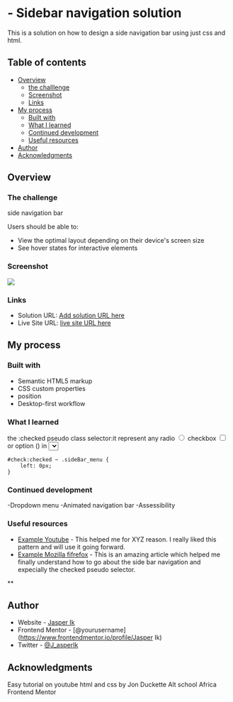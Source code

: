 #  - Sidebar navigation solution

This is a solution on how to design a side navigation bar using just css and html.

## Table of contents

- [Overview](#overview)
  - [the challlenge](#the-challenge)
  - [Screenshot](#screenshot)
  - [Links](#links)
- [My process](#my-process)
  - [Built with](#built-with)
  - [What I learned](#what-i-learned)
  - [Continued development](#continued-development)
  - [Useful resources](#useful-resources)
- [Author](#author)
- [Acknowledgments](#acknowledgments)


## Overview

### The challenge
side navigation bar

Users should be able to:

- View the optimal layout depending on their device's screen size
- See hover states for interactive elements

### Screenshot

![](./screenshot.jpg)



### Links

- Solution URL: [Add solution URL here](https://github.com/Jasper-Ik/Side-bar-navigation-)
- Live Site URL: [ live site URL here](https://jasper-ik.github.io/Side-bar-navigation-/sideBar.html)

## My process

### Built with

- Semantic HTML5 markup
- CSS custom properties
- position
- Desktop-first workflow


### What I learned

the :checked pseudo class selector:it represent any radio <input type="radio"> checkbox <input type="checkbox"> or option (<opyion>) in <select> e.g


```checked pseudo class selector
#check:checked ~ .sideBar_menu {
    left: 0px;
}
```

### Continued development

-Dropdown menu
-Animated navigation bar 
-Assessibility

### Useful resources

- [Example Youtube](https://www.youtube.com) - This helped me for XYZ reason. I really liked this pattern and will use it going forward.
- [Example Mozilla fifrefox](https://developer.mozilla.org/en-US/docs/Web/CSS/:checked) - This is an amazing article which helped me finally understand how to go about the side bar navigation and expecially the checked pseudo selector.

**

## Author

- Website - [Jasper Ik](https://github.com/dashboard)
- Frontend Mentor - [@yourusername](https://www.frontendmentor.io/profile/Jasper Ik)
- Twitter - [@J_asperIk](https://www.twitter.com/J_asperIK)


## Acknowledgments

Easy tutorial on youtube 
html and css by Jon Duckette
Alt school Africa
Frontend Mentor
